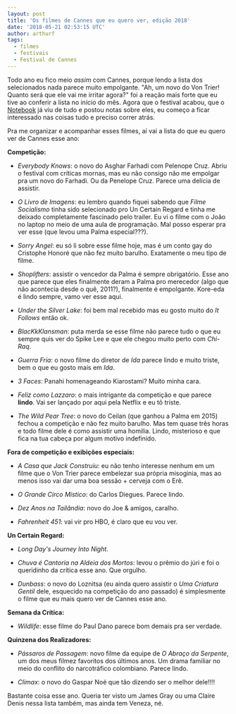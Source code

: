 ```yaml
---
layout: post
title: 'Os filmes de Cannes que eu quero ver, edição 2018'
date: '2018-05-21 02:53:15 UTC'
author: arthurf
tags:
  - filmes
  - festivais
  - Festival de Cannes
---
```


Todo ano eu fico meio _assim_ com Cannes, porque lendo a lista dos selecionados nada parece muito empolgante. "Ah, um novo do Von Trier! Quanto será que ele vai me irritar agora?" foi a reação mais forte que eu tive ao conferir a lista no início do mês. Agora que o festival acabou, que o [Notebook](https://mubi.com/notebook) já viu de tudo e postou notas sobre eles, eu começo a ficar interessado nas coisas tudo e preciso correr atrás.


Pra me organizar e acompanhar esses filmes, aí vai a lista do que eu quero ver de Cannes esse ano:


**Competição:**


- _Everybody Knows_: o novo do Asghar Farhadi com Pelenope Cruz. Abriu o festival com críticas mornas, mas eu não consigo não me empolgar pra um novo do Farhadi. Ou da Penelope Cruz. Parece uma delícia de assistir.

- _O Livro de Imagens_: eu lembro quando fiquei sabendo que _Filme Socialismo_ tinha sido selecionado pro Un Certain Regard e tinha me deixado completamente fascinado pelo trailer. Eu vi o filme com o João no laptop no meio de uma aula de programação. Mal posso esperar pra ver esse (que levou uma Palma especial???).

- _Sorry Angel_: eu só li sobre esse filme hoje, mas é um conto gay do Cristophe Honoré que não fez muito barulho. Exatamente o meu tipo de filme.

- _Shoplifters_: assistir o vencedor da Palma é sempre obrigatório. Esse ano que parece que eles finalmente deram a Palma pro merecedor (algo que não acontecia desde o quê, 2011?), finalmente é empolgante. Kore-eda é lindo sempre, vamo ver esse aqui.

- _Under the Silver Lake_: foi bem mal recebido mas eu gosto muito do _It Follows_ então ok.

- _BlacKkKlansman_: puta merda se esse filme não parece tudo o que eu sempre quis ver do Spike Lee e que ele chegou muito perto com _Chi-Raq_.

- _Guerra Fria_: o novo filme do diretor de _Ida_ parece lindo e muito triste, bem o que eu gosto mais em _Ida_.

- _3 Faces_: Panahi homenageando Kiarostami? Muito minha cara.

- _Feliz como Lazzaro_: o mais intrigante da competição e que parece **lindo**. Vai ser lançado por aqui pela Netflix e eu tô triste.

- _The Wild Pear Tree_: o novo do Ceilan (que ganhou a Palma em 2015) fechou a competição e não fez muito barulho. Mas tem quase três horas e todo filme dele é como assistir uma homilia. Lindo, misterioso e que fica na tua cabeça por algum motivo indefinido.


**Fora de competição e exibições especiais:**


- _A Casa que Jack Construiu_: eu não tenho interesse nenhum em um filme que o Von Trier parece embelezar sua própria misoginia, mas ao menos isso vai dar uma boa sessão + cerveja com o Erê.

- _O Grande Circo Místico_: do Carlos Diegues. Parece lindo.

- _Dez Anos na Tailândia_: novo do Joe & amigos, caralho.

- _Fahrenheit 451_: vai vir pro HBO, é claro que eu vou ver.


**Un Certain Regard:**


- _Long Day's Journey Into Night_.

- _Chuva é Cantoria na Aldeia dos Mortos_: levou o prêmio do júri e foi o queridinho da crítica esse ano. Que orgulho.

- _Dunbass_: o novo do Loznitsa (eu ainda quero assistir o _Uma Criatura Gentil_ dele, esquecido na competição do ano passado) é simplesmente o filme que eu mais quero ver de Cannes esse ano.


**Semana da Crítica:**


- _Wildlife_: esse filme do Paul Dano parece bom demais pra ser verdade.


**Quinzena dos Realizadores:**


- _Pássaros de Passagem_: novo filme da equipe de _O Abraço da Serpente_, um dos meus filmez favoritos dos últimos anos. Um drama familiar no meio do conflito do narcotráfico colombiano. Parece lindo.

- _Climax_: o novo do Gaspar Noé que tão dizendo ser o melhor dele!!!!


Bastante coisa esse ano. Queria ter visto um James Gray ou uma Claire Denis nessa lista também, mas ainda tem Veneza, né.
